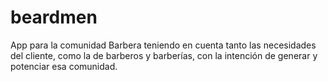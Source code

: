# beardmen 
App para la comunidad Barbera teniendo en cuenta tanto las necesidades del cliente,
como la de barberos y barberías, con la intención de generar y potenciar esa comunidad.
